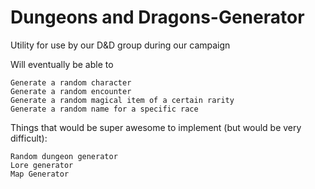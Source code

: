 # Dungeons and Dragons-Generator

Utility for use by our D&D group during our campaign 

Will eventually be able to 

    Generate a random character
    Generate a random encounter
    Generate a random magical item of a certain rarity
    Generate a random name for a specific race


Things that would be super awesome to implement (but would be very difficult):

    Random dungeon generator
    Lore generator
    Map Generator

